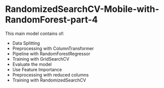 # RandomizedSearchCV-Mobile-with-RandomForest-part-4
This main model contains of:
- Data Splitting
- Preprocessing with ColumnTransformer
- Pipeline with RandomForestRegressor
- Training with GridSearchCV
- Evaluate the model
- Use Feature Importance
- Preprocessing with reduced columns
- Training with RandomizedSearchCV
